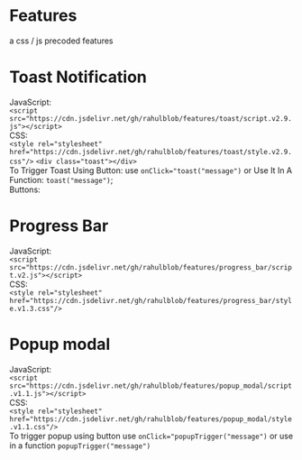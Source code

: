 # Features
a css / js precoded features
# Toast Notification
JavaScript:<br>
```<script src="https://cdn.jsdelivr.net/gh/rahulblob/features/toast/script.v2.9.js"></script>```<br>
CSS:<br>
```<style rel="stylesheet" href="https://cdn.jsdelivr.net/gh/rahulblob/features/toast/style.v2.9.css"/>```
 ```<div class="toast"></div>```<br>
To Trigger Toast Using Button: use ```onClick="toast("message")``` or Use It In A Function: ```toast("message")```;<br>
Buttons:<br>
# Progress Bar
JavaScript:<br>
```<script src="https://cdn.jsdelivr.net/gh/rahulblob/features/progress_bar/script.v2.js"></script>```<br>
CSS:<br>
```<style rel="stylesheet" href="https://cdn.jsdelivr.net/gh/rahulblob/features/progress_bar/style.v1.3.css"/>```
# Popup modal
JavaScript:<br>
```<script src="https://cdn.jsdelivr.net/gh/rahulblob/features/popup_modal/script.v1.1.js"></script>```<br>
CSS:<br>
```<style rel="stylesheet" href="https://cdn.jsdelivr.net/gh/rahulblob/features/popup_modal/style.v1.1.css"/>```<br>
To trigger popup using button use ```onClick="popupTrigger("message")``` or use in a function ```popupTrigger("message")```
